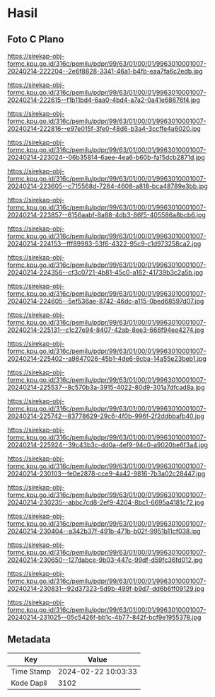 # Hasil

## Foto C Plano

https://sirekap-obj-formc.kpu.go.id/316c/pemilu/pdpr/99/63/01/00/01/9963010001007-20240214-222204--2e6f8828-3341-46a1-b4fb-eaa7fa6c2edb.jpg

https://sirekap-obj-formc.kpu.go.id/316c/pemilu/pdpr/99/63/01/00/01/9963010001007-20240214-222615--f1b11bd4-6aa0-4bd4-a7a2-0a41e68676f4.jpg

https://sirekap-obj-formc.kpu.go.id/316c/pemilu/pdpr/99/63/01/00/01/9963010001007-20240214-222816--e97e015f-3fe0-48d6-b3a4-3ccffe4a6020.jpg

https://sirekap-obj-formc.kpu.go.id/316c/pemilu/pdpr/99/63/01/00/01/9963010001007-20240214-223024--06b35814-6aee-4ea6-b60b-fa15dcb2871d.jpg

https://sirekap-obj-formc.kpu.go.id/316c/pemilu/pdpr/99/63/01/00/01/9963010001007-20240214-223605--c715568d-7264-4608-a818-bca48789e3bb.jpg

https://sirekap-obj-formc.kpu.go.id/316c/pemilu/pdpr/99/63/01/00/01/9963010001007-20240214-223857--6156aabf-8a88-4db3-86f5-405586a8bcb6.jpg

https://sirekap-obj-formc.kpu.go.id/316c/pemilu/pdpr/99/63/01/00/01/9963010001007-20240214-224153--fff89983-53f6-4322-95c9-c1d973258ca2.jpg

https://sirekap-obj-formc.kpu.go.id/316c/pemilu/pdpr/99/63/01/00/01/9963010001007-20240214-224356--cf3c0721-4b81-45c0-a162-41739b3c2a5b.jpg

https://sirekap-obj-formc.kpu.go.id/316c/pemilu/pdpr/99/63/01/00/01/9963010001007-20240214-224605--5ef536ae-8742-46dc-a115-0bed68597d07.jpg

https://sirekap-obj-formc.kpu.go.id/316c/pemilu/pdpr/99/63/01/00/01/9963010001007-20240214-225131--c1c27e94-8407-42ab-8ee3-666f94ee4274.jpg

https://sirekap-obj-formc.kpu.go.id/316c/pemilu/pdpr/99/63/01/00/01/9963010001007-20240214-225402--a9847026-45b1-4de6-8cba-14a55e23beb1.jpg

https://sirekap-obj-formc.kpu.go.id/316c/pemilu/pdpr/99/63/01/00/01/9963010001007-20240214-225537--8c570b3a-3915-4022-80d9-301a7dfcad8a.jpg

https://sirekap-obj-formc.kpu.go.id/316c/pemilu/pdpr/99/63/01/00/01/9963010001007-20240214-225742--83778629-29c6-4f0b-996f-2f2ddbbafb40.jpg

https://sirekap-obj-formc.kpu.go.id/316c/pemilu/pdpr/99/63/01/00/01/9963010001007-20240214-225924--39c43b3c-dd0a-4ef9-94c0-a9020be6f3a4.jpg

https://sirekap-obj-formc.kpu.go.id/316c/pemilu/pdpr/99/63/01/00/01/9963010001007-20240214-230103--fe0e2878-cce9-4a42-9816-7b3a02c28447.jpg

https://sirekap-obj-formc.kpu.go.id/316c/pemilu/pdpr/99/63/01/00/01/9963010001007-20240214-230235--abbc7cd8-2ef9-4204-8bc1-6695a4181c72.jpg

https://sirekap-obj-formc.kpu.go.id/316c/pemilu/pdpr/99/63/01/00/01/9963010001007-20240214-230404--a342b37f-491b-471b-b02f-9951b11cf038.jpg

https://sirekap-obj-formc.kpu.go.id/316c/pemilu/pdpr/99/63/01/00/01/9963010001007-20240214-230650--127dabce-9b03-447c-99df-d59fc36fd012.jpg

https://sirekap-obj-formc.kpu.go.id/316c/pemilu/pdpr/99/63/01/00/01/9963010001007-20240214-230831--92d37323-5d9b-499f-b9d7-dd6b6ff09129.jpg

https://sirekap-obj-formc.kpu.go.id/316c/pemilu/pdpr/99/63/01/00/01/9963010001007-20240214-231025--05c5426f-bb1c-4b77-842f-bcf9e1955378.jpg


## Metadata

| Key        | Value               |
| ---------- | ------------------- |
| Time Stamp | 2024-02-22 10:03:33 |
| Kode Dapil | 3102                |



